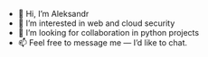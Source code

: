 - 👋 Hi, I’m Aleksandr
- 👀 I’m interested in web and cloud security
- 💞️ I’m looking for collaboration in python projects
- 📫 Feel free to message me — I’d like to chat.

<!---
wertelyu/wertelyu is a ✨ special ✨ repository because its `README.md` (this file) appears on your GitHub profile.
You can click the Preview link to take a look at your changes.
--->
